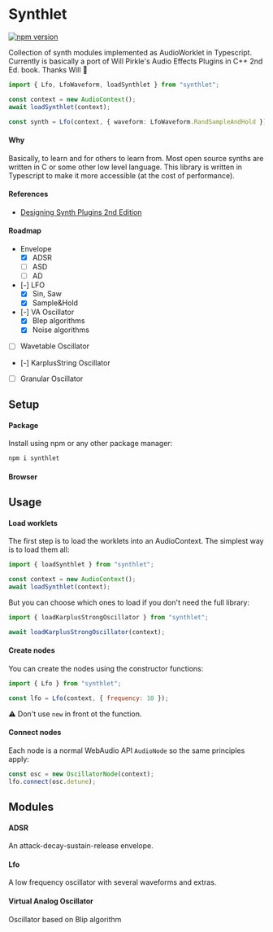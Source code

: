 # Synthlet

[![npm version](https://img.shields.io/npm/v/synthlet)](https://www.npmjs.com/package/synthlet)

Collection of synth modules implemented as AudioWorklet in Typescript. Currently is basically a port of Will Pirkle's Audio Effects Plugins in C++ 2nd Ed. book. Thanks Will 🙌

```ts
import { Lfo, LfoWaveform, loadSynthlet } from "synthlet";

const context = new AudioContext();
await loadSynthlet(context);

const synth = Lfo(context, { waveform: LfoWaveform.RandSampleAndHold });
```

#### Why

Basically, to learn and for others to learn from. Most open source synths are written in C or some other low level language. This library is written in Typescript to make it more accessible (at the cost of performance).

#### References

- [Designing Synth Plugins 2nd Edition](http://www.willpirkle.com/)

#### Roadmap

- Envelope
  - [x] ADSR
  - [ ] ASD
  - [ ] AD
- [-] LFO
  - [x] Sin, Saw
  - [x] Sample&Hold
- [-] VA Oscillator
  - [x] Blep algorithms
  - [x] Noise algorithms
- [ ] Wavetable Oscillator
- [-] KarplusString Oscillator
- [ ] Granular Oscillator

## Setup

#### Package

Install using npm or any other package manager:

```bash
npm i synthlet
```

#### Browser

## Usage

#### Load worklets

The first step is to load the worklets into an AudioContext. The simplest way is to load them all:

```js
import { loadSynthlet } from "synthlet";

const context = new AudioContext();
await loadSynthlet(context);
```

But you can choose which ones to load if you don't need the full library:

```js
import { loadKarplusStrongOscillator } from "synthlet";

await loadKarplusStrongOscillator(context);
```

#### Create nodes

You can create the nodes using the constructor functions:

```js
import { Lfo } from "synthlet";

const lfo = Lfo(context, { frequency: 10 });
```

⚠️ Don't use `new` in front ot the function.

#### Connect nodes

Each node is a normal WebAudio API `AudioNode` so the same principles apply:

```js
const osc = new OscillatorNode(context);
lfo.connect(osc.detune);
```

## Modules

#### ADSR

An attack-decay-sustain-release envelope.

#### Lfo

A low frequency oscillator with several waveforms and extras.

#### Virtual Analog Oscillator

Oscillator based on Blip algorithm
